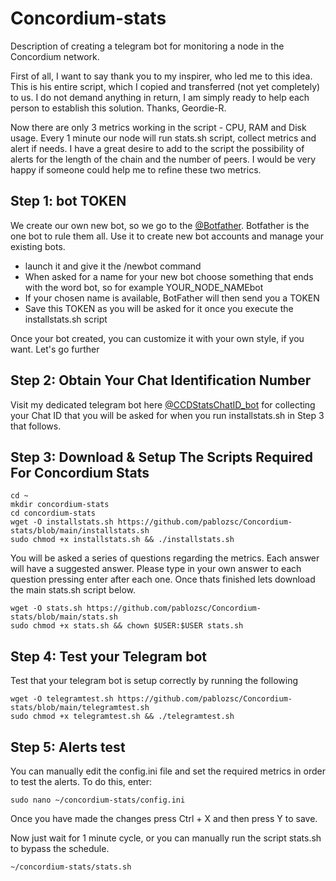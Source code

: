 # Concordium-stats
Description of creating a telegram bot for monitoring a node in the Concordium network. 

First of all, I want to say thank you to my inspirer, who led me to this idea. This is his entire script, which I copied and transferred (not yet completely) to us.  I do not demand anything in return, I am simply ready to help each person to establish this solution. Thanks, Geordie-R.

Now there are only 3 metrics working in the script - CPU, RAM and Disk usage. Every 1 minute our node will run stats.sh script, collect metrics and alert if needs. I have a great desire to add to the script the possibility of alerts for the length of the chain and the number of peers. I would be very happy if someone could help me to refine these two metrics.


## Step 1: bot TOKEN

We create our own new bot, so we go to the [@Botfather](https://t.me/BotFather). Botfather is the one bot to rule them all. Use it to create new bot accounts and manage your existing bots. 

- launch it and give it the /newbot command
- When asked for a name for your new bot choose something that ends with the word bot, so for example YOUR_NODE_NAMEbot
- If your chosen name is available, BotFather will then send you a TOKEN
- Save this TOKEN as you will be asked for it once you execute the installstats.sh script

Once your bot created, you can customize it with your own style, if you want. Let's go further

## Step 2: Obtain Your Chat Identification Number

Visit my dedicated telegram bot here [@CCDStatsChatID_bot](https://t.me/CCDStatsChatID_bot) for collecting your Chat ID that you will be asked for when you run installstats.sh in Step 3 that follows.

## Step 3: Download & Setup The Scripts Required For Concordium Stats

```
cd ~
mkdir concordium-stats
cd concordium-stats
wget -O installstats.sh https://github.com/pablozsc/Concordium-stats/blob/main/installstats.sh
sudo chmod +x installstats.sh && ./installstats.sh
```

You will be asked a series of questions regarding the metrics. Each answer will have a suggested answer. Please type in your own answer to each question pressing enter after each one. Once thats finished lets download the main stats.sh script below.

```
wget -O stats.sh https://github.com/pablozsc/Concordium-stats/blob/main/stats.sh
sudo chmod +x stats.sh && chown $USER:$USER stats.sh
```

## Step 4: Test your Telegram bot

Test that your telegram bot is setup correctly by running the following

```
wget -O telegramtest.sh https://github.com/pablozsc/Concordium-stats/blob/main/telegramtest.sh
sudo chmod +x telegramtest.sh && ./telegramtest.sh
```

## Step 5: Alerts test

You can manually edit the config.ini file and set the required metrics in order to test the alerts. To do this, enter:

```
sudo nano ~/concordium-stats/config.ini
```
Once you have made the changes press Ctrl + X and then press Y to save.


Now just wait for 1 minute cycle, or you can manually run the script stats.sh to bypass the schedule.
```
~/concordium-stats/stats.sh
```
